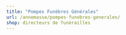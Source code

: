 ```yaml
---
title: "Pompes Funèbres Générales"
url: /annemasse/pompes-funebres-generales/
shop: directeurs de funérailles
---
```

